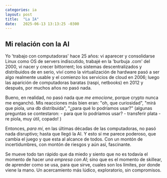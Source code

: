 ```yaml
---
categories: ia
layout: post
title:  "La IA"
date:   2025-06-13 13:13:25 -0300
---
```


## Mi relación con la AI

Yo 'trabajo con computadoras' hace 25 años: vi aparecer y consolidarse Linux como OS de servers indiscutido, trabajé en la 'burbuja .com' del 2000, vi nacer y crecer bittorrent; los sistemas descentralizados y distribuidos de en serio, viví como la virtualización de hardware pasó a ser algo realmente usable y el comienzo los servicios de cloud en 2006; luego las aparición de computadoras baratas (raspi, netbooks) en 2012 y después, por muchos años no pasó nada.

Bueno, en realidad, no pasó nada que _me emocione_, porque crypto nunca me enganchó. Mis reacciones más bien eran: "oh, que curiosidad", "mirá que piola, una db distribuida", "¿para qué lo podríamos usar?"
(algunas preguntas se contestaron: 
	- para que lo podríamos usar? 
	- transferir plata
	- re piola, muy útil, copado! 
)

Entonces, _para mí_, en las últimas décadas de las computadoras, no pasó nada disruptivo; hasta que llegó la AI. Y esto sí me parece poderoso, que cambia  el juego y que esta al alcance de todos. 
Con un montón de incertidumbres, con montón de riesgos y aún así, fascinante.

Se mueve todo tan rápido que da miedo y siento que no es todavía el momento de hacer _una empresa con AI_; sino que es el momento de skillear, de aprender como se usa, para que sirve, cuales son los límites, por donde viene la mano. 
Un acercamiento más lúdico, exploratorio, sin compromisos. 